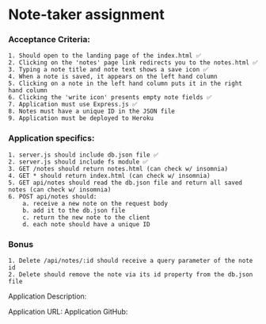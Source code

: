 # Note-taker assignment

### Acceptance Criteria: 
    1. Should open to the landing page of the index.html ✅
    2. Clicking on the 'notes' page link redirects you to the notes.html ✅
    3. Typing a note title and note text shows a save icon ✅
    4. When a note is saved, it appears on the left hand column
    5. Clicking on a note in the left hand column puts it in the right hand column 
    6. Clicking the 'write icon' presents empty note fields ✅
    7. Application must use Express.js ✅
    8. Notes must have a unique ID in the JSON file
    9. Application must be deployed to Heroku

### Application specifics:
    1. server.js should include db.json file ✅
    2. server.js should include fs module ✅
    3. GET /notes should return notes.html (can check w/ insomnia)
    4. GET * should return index.html (can check w/ insomnia)
    5. GET api/notes should read the db.json file and return all saved notes (can check w/ insomnia)
    6. POST api/notes should:
        a. receive a new note on the request body
        b. add it to the db.json file
        c. return the new note to the client 
        d. each note should have a unique ID

### Bonus
    1. Delete /api/notes/:id should receive a query parameter of the note id 
    2. Delete should remove the note via its id property from the db.json file


Application Description: 



Application URL: 
Application GitHub: 